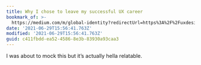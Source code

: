 ```yaml
---
title: Why I chose to leave my successful UX career
bookmark_of: >-
  https://medium.com/m/global-identity?redirectUrl=https%3A%2F%2Fuxdesign.cc%2Fwhy-i-chose-to-leave-my-successful-ux-career-737704fd2b96
date: '2021-06-29T15:56:41.763Z'
modified: '2021-06-29T15:56:41.763Z'
guid: c411fbdd-ea52-4586-8e3b-83930a93caa3
---
```

I was about to mock this but it’s actually hella relatable. 
